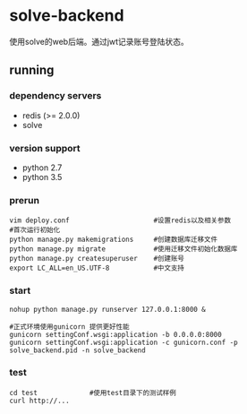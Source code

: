 # solve-backend #


使用solve的web后端。通过jwt记录账号登陆状态。


running
--------------
### dependency servers ###
* redis (>= 2.0.0)
* solve

### version support ###
* python 2.7
* python 3.5

### prerun ###
```shell
vim deploy.conf                     #设置redis以及相关参数
#首次运行初始化
python manage.py makemigrations     #创建数据库迁移文件
python manage.py migrate            #使用迁移文件初始化数据库
python manage.py createsuperuser    #创建账号
export LC_ALL=en_US.UTF-8           #中文支持
```

### start ###
```shell
nohup python manage.py runserver 127.0.0.1:8000 &

#正式环境使用gunicorn 提供更好性能
gunicorn settingConf.wsgi:application -b 0.0.0.0:8000 
gunicorn settingConf.wsgi:application -c gunicorn.conf -p solve_backend.pid -n solve_backend
```

### test ###
```shell
cd test             #使用test目录下的测试样例
curl http://...
```